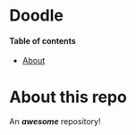 # Doodle

#### Table of contents
* [About](About-this-repo)

# About this repo
An **_awesome_** repository!
